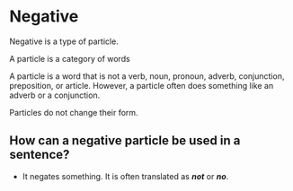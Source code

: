 # Negative

Negative is a type of particle. 

A particle is a category of words

A particle is a word that is not a verb, noun, pronoun, adverb, conjunction, preposition, or article. However, a particle often does something like an adverb or a conjunction. 

Particles do not change their form.

## How can a negative particle be used in a sentence?

* It negates something. It is often translated as **_not_** or **_no_**.
